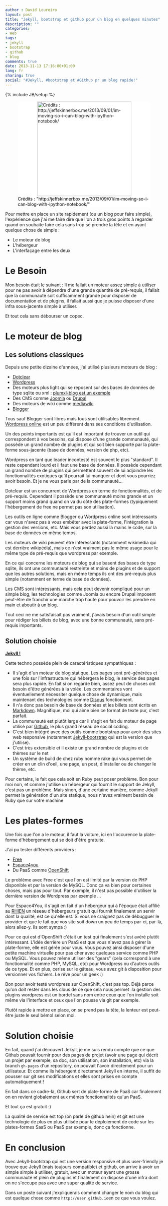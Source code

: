 ```yaml
---
author : David Loureiro
layout: post
title: "Jekyll, bootstrap et github pour un blog en quelques minutes"
description: ""
categories: 
- Web
tags: 
- jekyll
- bootstrap
- github
- blog
comments: true
date: 2013-11-13 17:16:00+01:00
lang: fr
sharing: true
social: "#Jekyll, #bootstrap et #Github pr un blog rapide!"
---
```

{% include JB/setup %}
<p>
<figure style="background-color:white;">
<img style="background-color:white; display:block; margin-left:auto; margin-right:auto; width:300px" src="http://testdriventrekkie.com/assets/images/jekyll_logo_white.png" alt='Crédits : http://jeffskinnerbox.me/2013/09/01/im-moving-so-i-can-blog-with-ipython-notebook/'/>
<figcaption style="color:black; margin-top:auto; position:relative; bottom:0">Crédits : "http://jeffskinnerbox.me/2013/09/01/im-moving-so-i-can-blog-with-ipython-notebook/"</figcaption>
</figure>
</p>

Pour mettre en place un site rapidement (ou un blog pour faire simple), l'expérience que j'ai me faire dire que l'on a trois gros points à regarder quand on souhaite faire cela sans trop se prendre la tête et en ayant quelque chose de simple :

 * Le moteur de blog
 * L'hébergeur
 * L'interfaçage entre les deux

# Le Besoin

Mon besoin était le suivant : Il me fallait un moteur assez simple à utiliser pour ne pas avoir à dépendre d'une grande quantité de pré-requis, il fallait que la communauté soit suffisamment grande pour disposer de documentation et de plugins, il fallait aussi que je puisse disposer d'une infra sous-jacente simple à utiliser.

Et tout cela sans débourser un copec.

# Le moteur de blog

## Les solutions classiques

Depuis une petite dizaine d'années, j'ai utilisé plusieurs moteurs de blog : 

 * [Dotclear](http://fr.dotclear.org/)
 * [Wordpress](http://fr.wordpress.org/)
 * Des moteurs plus light qui se reposent sur des bases de données de type sqlite ou xml : [plumxl-blog est un exemple](http://www.pluxml.org/)
 * Des CMS comme [Joomla](http://www.joomla.org/) ou [Drupal](http://drupalfrance.com/)
 * Des moteurs de wiki comme [mediawiki](http://www.mediawiki.org/wiki/MediaWiki/fr)
 * [Blogger](http://www.blogger.com/)

Tous sauf Blogger sont libres mais tous sont utilisables librement. [Wordpress online](http://fr.wordpress.com/) est un peu différent dans ses conditions d'utilisation.

Un des points importants est qu'il est important de trouver un outil qui correspondent à vos besoins, qui dispose d'une grande communauté, qui possède un grand nombre de plugins et qui soit bien supporté par la plate-forme sous-jacente (base de données, version de php, etc).

Wordpress en tant que leader incontesté est souvent le plus "standard". Il reste cependant lourd et il faut une base de données. Il possède cependant un grand nombre de plugins qui permettent souvent de lui adjoindre les fonctionnalités exotiques qu'il pourrait lui manquer et dont vous pourriez avoir besoin. Et je ne vous parle par de la communauté...

Dotclear est un concurrent de Wordpress en terme de fonctionnalités, et de pré-requis. Cependant il possède une communauté moins grande et un support moins grand quand on va du côté des plate-formes (typiquement l'hébergement de free ne permet pas son utilisation).

Les outils en ligne comme Blogger ou Wordpress online sont intéressants car vous n'avez pas à vous embêter avec la plate-forme, l'intégration la gestion des versions, etc. Mais vous perdez aussi la mains le code, sur la base de données en même temps.

Les moteurs de wiki peuvent être intéressants (notamment wikimedia qui est derrière wikipédia), mais ce n'est vraiment pas le même usage pour le même type de pré-requis que wordpress par exemple.

En ce qui concerne les moteurs de blog qui se basent des bases de type sqlite, ils ont une communauté restreinte et moins de plugins et de support que les autres solutions, mais en même temps ils ont des pré-requis plus simple (notamment en terme de base de données).

Les CMS sont intéressants, mais cela peut devenir compliqué pour un simple blog, les technologies comme Joomla ou encore Drupal imposent peut-être de franchir une marche trop haute pour pouvoir les prendre en main et aboutir à un blog.

Tout ceci ne me satisfaisait pas vraiment, j'avais besoin d'un outil simple pour rédiger les billets de blog, avec une bonne communauté, sans pré-requis importants.

## Solution choisie

[**Jekyll !**](http://jekyllrb.com/)

Cette techno possède plein de caractéristiques sympathiques :

 * Il s'agit d'un moteur de blog statique. Les pages sont pré-générées et une fois sur l'infrastructure qui hébergera le blog, le service des pages sera plus rapide. En fait si on regarde bien, assez peut de choses ont besoin d'être générées à la volée. Les commentaires vont éventuellement nécessiter quelque chose de dynamique, mais maintenant des technologies comme [Disqus](http://disqus.com/) fonctionnent.
 * Il n'a donc pas besoin de base de données et les billets sont écrits en [Markdown](http://daringfireball.net/projects/markdown/syntax). Magnifique, moi qui aime bien ce format de texte pur, c'est parfait.
 * La communauté est plutôt large car il s'agit en fait du moteur de page utilisé par [Github](https://github.com/), le plus grand réseau de social coding.
 * C'est bien intégré avec des outils comme bootstrap pour avoir des sites web responsive (notamment [Jekyll-bootstrap](http://jekyllbootstrap.com/) qui est la version que j'utilise).
 * C'est très extensible et il existe un grand nombre de plugins et de thèmes sur le net
 * Un système de build de chez ruby nommé rake qui vous permet de créer en un clin d'oeil, une page, un post, d'installer ou de changer le thème, etc.

Pour certains, le fait que cela soit en Ruby peut poser problème. Bon pour moi non, et comme j'utilise un hébergeur qui fournit le support de Jekyll, c'est pas un problème. Mais sinon, d'une certaine manière, comme Jekyll permet la génération d'un site statique, nous n'avez vraiment besoin de Ruby que sur votre machine

# Les plates-formes

Une fois que l'on a le moteur, il faut la voiture, ici en l'occurence la plate-forme d'hébergement qui se doit d'être gratuite. 

J'ai pu tester différents providers : 

 * [Free](http://pagesperso.free.fr/)
 * [Espace4you](http://www.espace4you.org/)
 * Du PaaS comme [OpenShift](https://www.openshift.com/)

Le problème avec Free c'est que l'on est limité par la version de PHP disponible et par la version de MySQL. Donc ça va bien pour certaines choses, mais pas pour tout. Par exemple, il n'est pas possible d'utiliser la dernière version de Wordpress par exemple ...

Pour Espace4You, il s'agit en fait d'un hébergeur qui à l'époque était affilié au [RHIEN](http://www.rhien.org/) un réseau d'hébergeurs gratuit qui fournit finalement un servir dont la qualité, est ce qu'elle est. Si vous ne craignez pas de débugguer le provider et que le fait que vos site soit down un peu de temps par-ci, par-là, alors allez-y. Ils sont sympa :)

Pour ce qui est d'OpenShift c'était un test qui finalement s'est avéré plutôt intéressant. L'idée derrière un PaaS est que vous n'avez pas à gérer la plate-forme, elle est gérée pour vous. Vous pouvez ainsi disposer d'une petite machine virtuelle pour pas cher avec quelques service comme PHP ou MySQL. Vous pouvez même utiliser des "gears" (cela correspond à une fonctionnalité comme PHP, MySQL, etc) pour Wordpress ou d'autres outils de ce type. Et en plus, cerise sur le gâteau, vous avez git à disposition pour versionner vos fichiers. Le rêve pour un geek :)

Bon pour avoir testé wordpress sur OpenShift, c'est pas top. Déjà parce qu'on doit rester dans les clous de ce que cela nous permet :la gestion des plugins wordpress est un bordel sans nom entre ceux que l'on installe soit même via l'interface et ceux que l'on pousse via git par exemple.

Plutôt rapide à mettre en place, on se prend pas la tête, la lenteur est peut-être juste le seul bémol selon moi.

# Solution choisie

En fait, quand j'ai découvert Jekyll, je me suis rendu compte que ce que Github pouvait fournir pour des pages de projet (avoir une page qui décrit un projet par exemple, sa doc, son utilisation, son installation, etc) via la branch ``gh-pages`` d'un repository, on pouvait l'avoir directement pour un utilisateur. Et comme ils hébergent directement Jekyll en interne, il suffit de pousser sur git ses modifications et elles sont prises en compte automatiquement !

En fait dans ce cadre-là, Github sert de plate-forme de PaaS car finalement on en revient globalement aux mêmes fonctionnalités qu'un PaaS.

Et tout ça est gratuit :)

La qualité de service est top (on parle de github hein) et git est une technologie de plus en plus utilisée pour le déploiement de code sur les plates-formes SaaS ou PaaS par exemple, donc ça fonctionne.

# En conclusion

Avec Jekyll-bootstrap qui est une version responsive et plus user-friendly je trouve que Jekyll (mais toujours compatible) et github, on arrive à avoir un simple simple à utiliser, gratuit, avec un moteur ayant une grosse communauté et plein de plugins et finalement on dispose d'une infra dont on ne s'occupe pas avec une super qualité de service.

Dans un poste suivant j'expliquerais comment changer le nom du blog qui est quelque chose comme  ``http://user.github.io``en ce que vous voulez.
